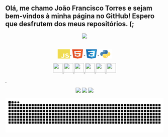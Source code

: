## Olá, me chamo João Francisco Torres e sejam bem-vindos à minha página no GitHub! Espero que desfrutem dos meus repositórios. (; 

<p>
<div align="center">
  <a href="https://github.com/JiscoTorres">
  <img height="180em" src="https://github-readme-stats.vercel.app/api?username=JiscoTorres&show_icons=true&theme=merko&include_all_commits=true&count_private=true"/>
 </div> </p>
  
<div style="display: inline_block" align="center"><br>
  <img align="center" alt="Rafa-Js" height="30" width="40" src="https://raw.githubusercontent.com/devicons/devicon/master/icons/javascript/javascript-plain.svg">
  <img align="center" alt="Rafa-HTML" height="30" width="40" src="https://raw.githubusercontent.com/devicons/devicon/master/icons/html5/html5-original.svg">
  <img align="center" alt="Rafa-CSS" height="30" width="40" src="https://raw.githubusercontent.com/devicons/devicon/master/icons/css3/css3-original.svg">
  <img align="center" alt="Rafa-Python" height="30" width="40" src="https://raw.githubusercontent.com/devicons/devicon/master/icons/python/python-original.svg">
 <p>
<img src="https://cdn.jsdelivr.net/gh/devicons/devicon/icons/arduino/arduino-original.svg" width="30" height="30" /> <img src="https://cdn.jsdelivr.net/gh/devicons/devicon/icons/canva/canva-original.svg" width="30" height="30" /> <img src="https://cdn.jsdelivr.net/gh/devicons/devicon/icons/git/git-original.svg"  width="30" height="30" />  <img src="https://cdn.jsdelivr.net/gh/devicons/devicon/icons/visualstudio/visualstudio-plain.svg" width="30" height="30"/> <img src="https://cdn.jsdelivr.net/gh/devicons/devicon/icons/vscode/vscode-original.svg" width="30" height="30" /> <img src="https://cdn.jsdelivr.net/gh/devicons/devicon/icons/unity/unity-original-wordmark.svg" width="30" height="30" />
</div></p>
  
 &nbsp;
  <div align="center"> 
 
  <a href="https://instagram.com/joaumtorres" target="_blank"><img src="https://img.shields.io/badge/-Instagram-%23E4405F?style=for-the-badge&logo=instagram&logoColor=white" target="_blank"></a>
 <a href="https://discord.gg/JISOO#1717" target="_blank"><img src="https://img.shields.io/badge/Discord-7289DA?style=for-the-badge&logo=discord&logoColor=white" target="_blank"></a> 
  <a href = "mailto:torresjoaofrancisco@gmail.com"><img src="https://img.shields.io/badge/-Gmail-%23333?style=for-the-badge&logo=gmail&logoColor=white" target="_blank"></a>
 
 </div>
  
 <div align="center">
   
  ![Snake animation](https://github.com/JiscoTorres/JiscoTorres/blob/output/github-contribution-grid-snake.svg)
 
</div>
